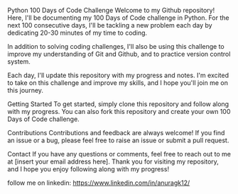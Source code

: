 Python 100 Days of Code Challenge
Welcome to my Github repository! Here, I'll be documenting my 100 Days of Code challenge in Python. For the next 100 consecutive days, I'll be tackling a new problem each day by dedicating 20-30 minutes of my time to coding.

In addition to solving coding challenges, I'll also be using this challenge to improve my understanding of Git and Github, and to practice version control system.

Each day, I'll update this repository with my progress and notes. I'm excited to take on this challenge and improve my skills, and I hope you'll join me on this journey.

Getting Started
To get started, simply clone this repository and follow along with my progress. You can also fork this repository and create your own 100 Days of Code challenge.

Contributions
Contributions and feedback are always welcome! If you find an issue or a bug, please feel free to raise an issue or submit a pull request.

Contact
If you have any questions or comments, feel free to reach out to me at [insert your email address here]. Thank you for visiting my repository, and I hope you enjoy following along with my progress!

follow me on linkedin:
https://www.linkedin.com/in/anuragk12/
